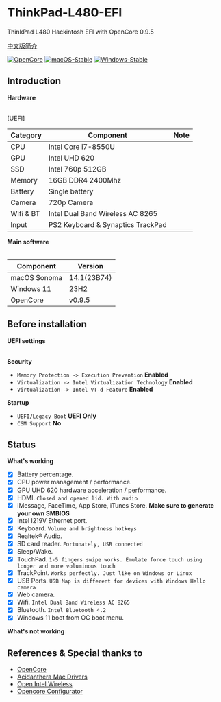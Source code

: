 # ThinkPad-L480-EFI
ThinkPad L480 Hackintosh EFI with OpenCore 0.9.5

[中文版简介](https://github.com/Lifebrowser/ThinkPad-L480-EFI/blob/main/%E7%AE%80%E4%BB%8B.md)

[![OpenCore](https://img.shields.io/badge/OpenCore-0.9.5-lightblue.svg)](https://github.com/acidanthera/OpenCorePkg)
[![macOS-Stable](https://img.shields.io/badge/macOS-14.1-orange.svg)](https://www.apple.com/macos/sonoma/)
[![Windows-Stable](https://img.shields.io/badge/Windows-11-blue.svg)](https://www.microsoft.com/en-us/windows)

## Introduction

<summary><strong>Hardware</strong></summary>
<br>

[UEFI]

| Category  | Component                         | Note                                         |
| --------- | --------------------------------- | -------------------------------------------- |
| CPU       | Intel Core i7-8550U               |                                              |
| GPU       | Intel UHD 620                     |                                              |
| SSD       | Intel 760p 512GB                  |                                              |
| Memory    | 16GB DDR4 2400Mhz                 |                                              |
| Battery   | Single battery                    |                                              |
| Camera    | 720p Camera                       |                                              |
| Wifi & BT | Intel Dual Band Wireless AC 8265  |                                              |
| Input     | PS2 Keyboard & Synaptics TrackPad |                                              |

<summary><strong>Main software</strong></summary>
<br>

| Component      | Version        |
| -------------- |  ------------- |
| macOS Sonoma   | 14.1(23B74)    |
| Windows 11     | 23H2           |
| OpenCore       | v0.9.5         |

## Before installation

<summary><strong>UEFI settings</strong></summary>
<br>

**Security**

- `Memory Protection -> Execution Prevention` **Enabled**
- `Virtualization -> Intel Virtualization Technology` **Enabled**
- `Virtualization -> Intel VT-d Feature` **Enabled**

**Startup**

- `UEFI/Legacy Boot` **UEFI Only**
- `CSM Support` **No**

## Status

<summary><strong>What's working </strong></summary>

- [x] Battery percentage.
- [x] CPU power management / performance.
- [x] GPU UHD 620 hardware acceleration / performance.
- [x] HDMI. `Closed and opened lid. With audio`
- [x] iMessage, FaceTime, App Store, iTunes Store. **Make sure to generate your own SMBIOS**
- [x] Intel I219V Ethernet port.
- [x] Keyboard. `Volume and brightness hotkeys`
- [x] Realtek® Audio.
- [x] SD card reader. `Fortunately, USB connected`
- [x] Sleep/Wake.
- [x] TouchPad. `1-5 fingers swipe works. Emulate force touch using longer and more voluminous touch`
- [x] TrackPoint. `Works perfectly. Just like on Windows or Linux`
- [x] USB Ports. `USB Map is different for devices with Windows Hello camera`
- [x] Web camera.
- [x] Wifi. `Intel Dual Band Wireless AC 8265`
- [x] Bluetooth. `Intel Bluetooth 4.2`
- [x] Windows 11 boot from OC boot menu.

<summary><strong>What's not working </strong></summary>

## References & Special thanks to
- [OpenCore](https://dortania.github.io/OpenCore-Install-Guide/)
- [Acidanthera Mac Drivers](https://github.com/acidanthera)
- [Open Intel Wireless](https://github.com/OpenIntelWireless/itlwm)
- [Opencore Configurator](https://mackie100projects.altervista.org/opencore-configurator/)
